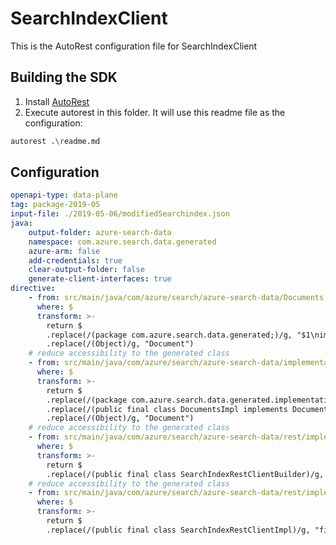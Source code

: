 # SearchIndexClient

This is the AutoRest configuration file for SearchIndexClient

## Building the SDK
1. Install [AutoRest](https://github.com/Azure/autorest/blob/master/README.md#installing-autorest) 
2. Execute  autorest in this folder. It will use this readme file as the configuration:

```bash
autorest .\readme.md
```

## Configuration

```yaml
openapi-type: data-plane
tag: package-2019-05
input-file: ./2019-05-06/modifiedSearchindex.json
java:
    output-folder: azure-search-data
    namespace: com.azure.search.data.generated
    azure-arm: false
    add-credentials: true
    clear-output-folder: false
    generate-client-interfaces: true
directive:
	- from: src/main/java/com/azure/search/azure-search-data/Documents.java
	  where: $
	  transform: >-
		return $
		.replace(/(package com.azure.search.data.generated;)/g, "$1\nimport com.azure.search.data.customization.Document;")
		.replace(/(Object)/g, "Document")
    # reduce accessibility to the generated class
    - from: src/main/java/com/azure/search/azure-search-data/implementation/DocumentsImpl.java
      where: $
      transform: >-
        return $
		.replace(/(package com.azure.search.data.generated.implementation;)/g, "$1\nimport com.azure.search.data.customization.Document;")
        .replace(/(public final class DocumentsImpl implements Documents)/g, "final class DocumentsImpl implements Documents")
		.replace(/(Object)/g, "Document")
    # reduce accessibility to the generated class
    - from: src/main/java/com/azure/search/azure-search-data/rest/implementation/SearchIndexClientBuilder.java
      where: $
      transform: >-
        return $
        .replace(/(public final class SearchIndexRestClientBuilder)/g, "final class SearchIndexRestClientBuilder")
    # reduce accessibility to the generated class
    - from: src/main/java/com/azure/search/azure-search-data/rest/implementation/SearchIndexRestClientImpl.java
      where: $
      transform: >-
        return $
        .replace(/(public final class SearchIndexRestClientImpl)/g, "final class SearchIndexRestClientImpl")
```

